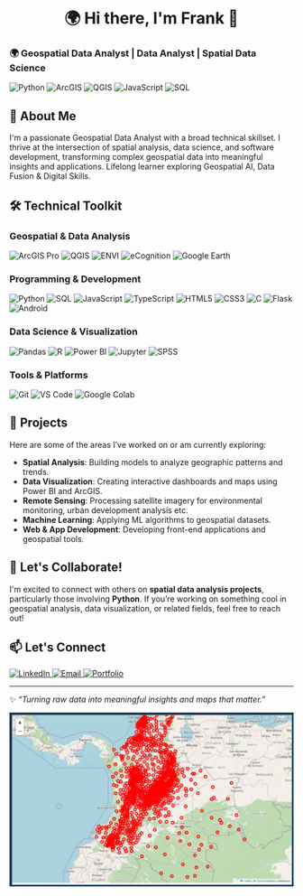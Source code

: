 <!-- Profile Header -->
<h1 align="center">🌍 Hi there, I'm Frank 👋</h1>
<h3>🌍 Geospatial Data Analyst | Data Analyst | Spatial Data Science</h1>
  
  <p>
    <img src="https://img.shields.io/badge/Python-3776AB?style=for-the-badge&logo=python&logoColor=white" alt="Python"/>
    <img src="https://img.shields.io/badge/ArcGIS-2C7AB3?style=for-the-badge&logo=arcgis&logoColor=white" alt="ArcGIS"/>
    <img src="https://img.shields.io/badge/QGIS-589632?style=for-the-badge&logo=qgis&logoColor=white" alt="QGIS"/>
    <img src="https://img.shields.io/badge/JavaScript-F7DF1E?style=for-the-badge&logo=javascript&logoColor=black" alt="JavaScript"/>
    <img src="https://img.shields.io/badge/SQL-4479A1?style=for-the-badge&logo=postgresql&logoColor=white" alt="SQL"/>

  </p>
</div>

## 👋 About Me

I'm a passionate Geospatial Data Analyst with a broad technical skillset. I thrive at the intersection of spatial analysis, data science, and software development, transforming complex geospatial data into meaningful insights and applications.  Lifelong learner exploring Geospatial AI, Data Fusion & Digital Skills.

## 🛠️ Technical Toolkit

### **Geospatial & Data Analysis**
<div>
  <img src="https://img.shields.io/badge/ArcGIS_Pro-2C7AB3?style=flat-square&logo=arcgis&logoColor=white" alt="ArcGIS Pro"/>
  <img src="https://img.shields.io/badge/QGIS-589632?style=flat-square&logo=qgis&logoColor=white" alt="QGIS"/>
  <img src="https://img.shields.io/badge/ENVI-00A651?style=flat-square" alt="ENVI"/>
  <img src="https://img.shields.io/badge/eCognition-FF6600?style=flat-square" alt="eCognition"/>
  <img src="https://img.shields.io/badge/Google_Earth-4285F4?style=flat-square&logo=google-earth&logoColor=white" alt="Google Earth"/>
</div>

### **Programming & Development**
<div>
  <img src="https://img.shields.io/badge/Python-3776AB?style=flat-square&logo=python&logoColor=white" alt="Python"/>
  <img src="https://img.shields.io/badge/-SQL-336791?style=flat-square&logo=postgresql&logoColor=fff" alt="SQL"/>
  <img src="https://img.shields.io/badge/JavaScript-F7DF1E?style=flat-square&logo=javascript&logoColor=black" alt="JavaScript"/>
  <img src="https://img.shields.io/badge/TypeScript-3178C6?style=flat-square&logo=typescript&logoColor=white" alt="TypeScript"/>
  <img src="https://img.shields.io/badge/HTML5-E34F26?style=flat-square&logo=html5&logoColor=white" alt="HTML5"/>
  <img src="https://img.shields.io/badge/CSS3-1572B6?style=flat-square&logo=css3&logoColor=white" alt="CSS3"/>
  <img src="https://img.shields.io/badge/C-A8B9CC?style=flat-square&logo=c&logoColor=white" alt="C"/>
  <img src="https://img.shields.io/badge/Flask-000000?style=flat-square&logo=flask&logoColor=white" alt="Flask"/>
  <img src="https://img.shields.io/badge/-Android-3DDC84?style=flat-square&logo=android&logoColor=fff" alt="Android"/>
</div>

### **Data Science & Visualization**
<div>
  <img src="https://img.shields.io/badge/Pandas-150458?style=flat-square&logo=pandas&logoColor=white" alt="Pandas"/>
  <img src="https://img.shields.io/badge/R-276DC3?style=flat-square&logo=r&logoColor=white" alt="R"/>
  <img src="https://img.shields.io/badge/Power_BI-F2C811?style=flat-square&logo=powerbi&logoColor=black" alt="Power BI"/>
  <img src="https://img.shields.io/badge/Jupyter-F37626?style=flat-square&logo=jupyter&logoColor=white" alt="Jupyter"/>
  <img src="https://img.shields.io/badge/-SPSS-0064A5?style=flat-square&logo=ibm&logoColor=fff" alt="SPSS"/>
</div>

### **Tools & Platforms**
<div>
  <img src="https://img.shields.io/badge/Git-F05032?style=flat-square&logo=git&logoColor=white" alt="Git"/>
  <img src="https://img.shields.io/badge/VSCode-007ACC?style=flat-square&logo=visual-studio-code&logoColor=white" alt="VS Code"/>
  <img src="https://img.shields.io/badge/Google_Colab-F9AB00?style=flat-square&logo=google-colab&logoColor=white" alt="Google Colab"/>
</div>

## 🚀 Projects
Here are some of the areas I’ve worked on or am currently exploring:

- **Spatial Analysis**: Building models to analyze geographic patterns and trends.
- **Data Visualization**: Creating interactive dashboards and maps using Power BI and ArcGIS.
- **Remote Sensing**: Processing satellite imagery for environmental monitoring, urban development analysis etc.
- **Machine Learning**: Applying ML algorithms to geospatial datasets.
- **Web & App Development**: Developing front-end applications and geospatial tools.

## 🤝 Let's Collaborate!

I'm excited to connect with others on **spatial data analysis projects**, particularly those involving **Python**. If you’re working on something cool in geospatial analysis, data visualization, or related fields, feel free to reach out!



## 📫 Let's Connect

<p>
  <a href="https://linkedin.com/in/frankgasiamah">
    <img src="https://img.shields.io/badge/LinkedIn-0077B5?style=for-the-badge&logo=linkedin&logoColor=white" alt="LinkedIn"/>
  </a>
  <a href="mailto:frankradium@gmail.com">
    <img src="https://img.shields.io/badge/Email-D14836?style=for-the-badge&logo=gmail&logoColor=white" alt="Email"/>
  </a>
  <a href="https://yourportfolio.com">
    <img src="https://img.shields.io/badge/Portfolio-FF5722?style=for-the-badge&logo=about.me&logoColor=white" alt="Portfolio"/>
  </a>
</p>

---

✨ _“Turning raw data into meaningful insights and maps that matter.”_  
<div>
  <img src="https://raw.githubusercontent.com/frankraDIUM/Malaria-Incident-in-Colombia-1998/refs/heads/main/Interactive%20map%20of%20malaria%20incidence%20in%20Colombia%20(1998).JPG"/>
</div>
